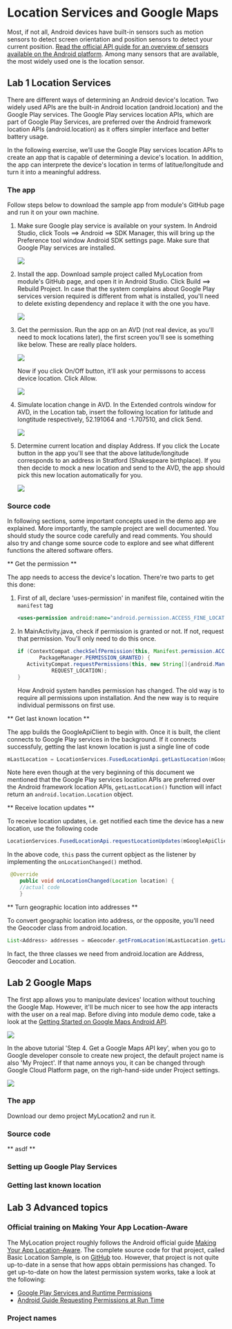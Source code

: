 # Location Services and Google Maps

Most, if not all, Android devices have built-in sensors such as motion sensors to detect screen orientation and position sensors to detect your current position. [Read the official API guide for an overview of sensors available on the Android platform](https://developer.android.com/guide/topics/sensors/sensors_overview.html). Among many sensors that are available, the most widely used one is the location sensor.

## Lab 1 Location Services

There are different ways of determining an Android device's location. Two widely used APIs are the built-in Android location (android.location) and the Google Play services. The Google Play services location APIs, which are part of Google Play Services, are preferred over the Android framework location APIs (android.location) as it offers simpler interface and better battery usage.

In the following exercise, we’ll use the Google Play services location APIs to create an app that is capable of determining a device's location. In addition, the app can interprete the device's location in terms of latitue/longitude and turn it into a meaningful address.

### The app

Follow steps below to download the sample app from module's GitHub page and run it on your own machine.

1. Make sure Google play service is available on your system. In Android Studio, click Tools ==> Android ==> SDK Manager, this will bring up the Preference tool window Android SDK settings page. Make sure that Google Play services are installed.
    
    ![](.md_images/sdk.png)
    
2. Install the app. Download sample project called MyLocation from module's GitHub page, and open it in Android Studio. Click Build ==> Rebuild Project. In case that the system complains about Google Play services version required is different from what is installed, you'll need to delete existing dependency and replace it with the one you have.
    
    ![](.md_images/dependency.png)
    
3. Get the permission. Run the app on an AVD (not real device, as you'll need to mock locations later), the first screen you'll see is something like below. These are really place holders.
    
    ![](.md_images/app_1st.png)
    
    Now if you click On/Off button, it'll ask your permissons to access device location. Click Allow.
    
    ![](.md_images/app_allow.png)
    
4. Simulate location change in AVD. In the Extended controls window for AVD, in the Location tab, insert the following location for latitude and longtitude respectively, 52.191064 and -1.707510, and click Send.
    
    ![](.md_images/app_mock.png)
    
5. Determine current location and display Address. If you click the Locate button in the app you'll see that the above latitude/longitude corresponds to an address in Stratford (Shakespeare birthplace). If you then decide to mock a new location and send to the AVD, the app should pick this new location automatically for you.
    
    ![](.md_images/app_locate.png)

### Source code

In following sections, some important concepts used in the demo app are explained. More importantly, the sample project are well documented. You should study the source code carefully and read comments. You should also try and change some source code to explore and see what different functions the altered software offers.

** Get the permission **

The app needs to access the device's location. There're two parts to get this done:

1. First of all, declare 'uses-permission' in manifest file, contained witin the `manifest` tag
    
    ```xml
    <uses-permission android:name="android.permission.ACCESS_FINE_LOCATION"/>
    ```
    
2. In MainActivity.java, check if permission is granted or not. If not, request that permission. You'll only need to do this once.
    
    ```java
   if (ContextCompat.checkSelfPermission(this, Manifest.permission.ACCESS_FINE_LOCATION) !=
           PackageManager.PERMISSION_GRANTED) {
       ActivityCompat.requestPermissions(this, new String[]{android.Manifest.permission.ACCESS_COARSE_LOCATION},
               REQUEST_LOCATION);
   }
    ```
    
    How Android system handles permission has changed. The old way is to require all permissions upon installation. And the new way is to require individual permissons on first use.

** Get last known location **

The app builds the GoogleApiClient to begin with. Once it is built, the client connects to Google Play services in the background. If it connects successfuly, getting the last known location is just a single line of code

```java
mLastLocation = LocationServices.FusedLocationApi.getLastLocation(mGoogleApiClient);
```

Note here even though at the very beginning of this document we mentioned that the Google Play services location APIs are preferred over the Android framework location APIs, `getLastLocation()` function will infact return an `android.location.Location` object.

** Receive location updates **

To receive location updates, i.e. get notified each time the device has a new location, use the following code

```java
LocationServices.FusedLocationApi.requestLocationUpdates(mGoogleApiClient, mLocationRequest, this);
```

In the above code, `this` pass the current opbject as the listener by implementing the `onLocationChanged()` method.

```java
 @Override
    public void onLocationChanged(Location location) {
    //actual code
    }
```

** Turn geographic location into addresses **

To convert geographic location into address, or the opposite, you'll need the Geocoder class from android.location.

```java
List<Address> addresses = mGeocoder.getFromLocation(mLastLocation.getLatitude(), mLastLocation.getLongitude(), 1);
```

In fact, the three classes we need from android.location are Address, Geocoder and Location.

## Lab 2 Google Maps

The first app allows you to manipulate devices' location without touching the Google Map. However, it'll be much nicer to see how the app interacts with the user on a real map. Before diving into module demo code, take a look at the [Getting Started on Google Maps Android API](https://developers.google.com/maps/documentation/android-api/start). 

![](.md_images/gm_gs.png)

In the above tutorial 'Step 4. Get a Google Maps API key', when you go to Google developer console to create new project, the default project name is also 'My Project'. If that name annoys you, it can be changed through Google Cloud Platform page, on the righ-hand-side under Project settings.

![](.md_images/project_name.png)

### The app

Download our demo project MyLocation2 and run it.

### Source code

** asdf **




### Setting up Google Play Services


### Getting last known location



## Lab 3 Advanced topics

### Official training on Making Your App Location-Aware

The MyLocation project roughly follows the Android official guide [Making Your App Location-Aware](https://developer.android.com/training/location/index.html). The complete source code for that project, called Basic Location Sample, is on [GitHub](https://github.com/googlesamples/android-play-location/tree/master/BasicLocationSample) too. However, that project is not quite up-to-date in a sense that how apps obtain permissions has changed. To get up-to-date on how the latest permission system works, take a look at the following:

* [Google Play Services and Runtime Permissions](https://developers.google.com/android/guides/permissions)
* [Android Guide Requesting Permissions at Run Time](https://developer.android.com/training/permissions/requesting.html)

### Project names


